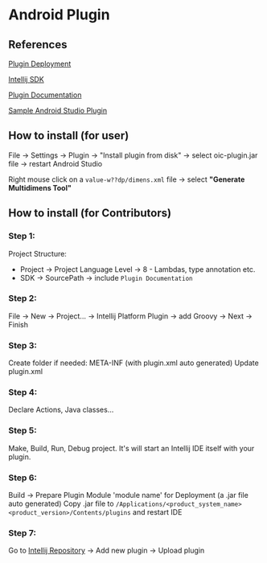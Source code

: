 # Android Plugin

## References

[Plugin Deployment](https://www.jetbrains.com/help/idea/2016.2/plugin-development-guidelines.html)

[Intellij SDK](http://www.jetbrains.org/intellij/sdk/docs/index.html)

[Plugin Documentation](https://github.com/JetBrains/intellij-community)

[Sample Android Studio Plugin](https://yalantis.com/blog/android-studio-plugin-development)

## How to install (for user)

File -> Settings -> Plugin -> "Install plugin from disk" -> select oic-plugin.jar file -> restart Android Studio

Right mouse click on a `value-w??dp/dimens.xml` file -> select **"Generate Multidimens Tool"**

## How to install (for Contributors)

### Step 1:

Project Structure:

* Project -> Project Language Level -> 8 - Lambdas, type annotation etc.
* SDK -> SourcePath -> include `Plugin Documentation`

### Step 2:

File -> New -> Project... -> Intellij Platform Plugin -> add Groovy -> Next -> Finish

### Step 3:

Create folder if needed: META-INF (with plugin.xml auto generated)
Update plugin.xml

### Step 4:

Declare Actions, Java classes...

### Step 5:

Make, Build, Run, Debug project. It's will start an Intellij IDE itself with your plugin.

### Step 6:

Build -> Prepare Plugin Module 'module name' for Deployment (a .jar file auto generated)
Copy .jar file to `/Applications/<product_system_name><product_version>/Contents/plugins` and restart IDE

### Step 7:

Go to [Intellij Repository](https://plugins.jetbrains.com/space) -> Add new plugin -> Upload plugin